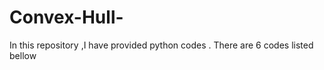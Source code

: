 # Convex-Hull-
In this repository ,I have provided python codes . There are 6 codes listed bellow  
